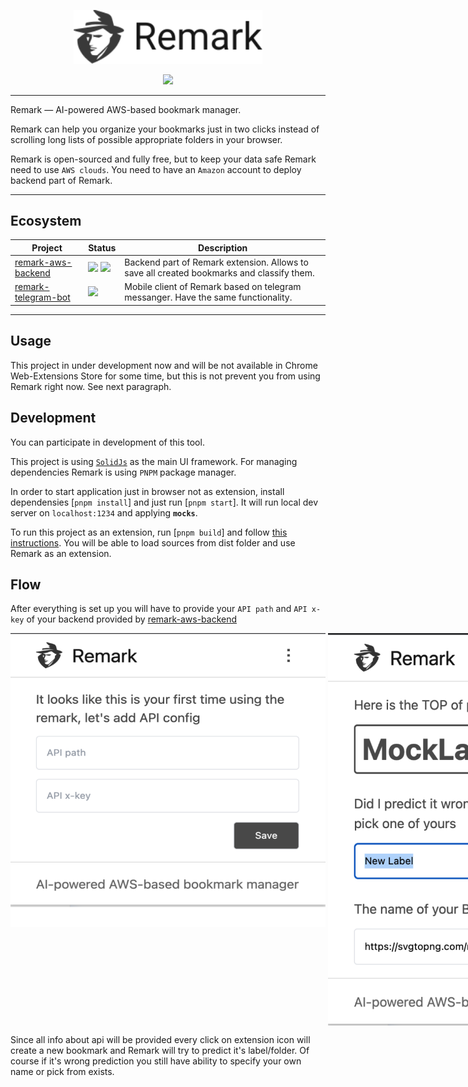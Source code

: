<p align="center" dir="auto">
  <img style="width: 60%;" src="src/icons/logo.svg" />
</p>
<p align="center" dir="auto">
  <a href="/LICENSE" >
    <img src="https://img.shields.io/badge/license-MIT-green" />
  </a>
</p>

---

Remark — AI-powered AWS-based bookmark manager.

Remark can help you organize your bookmarks just in two clicks instead of scrolling long lists of possible appropriate folders in your browser.

Remark is open-sourced and fully free, but to keep your data safe Remark need to use `AWS clouds`. You need to have an `Amazon` account to deploy backend part of Remark.

---

## Ecosystem

| Project                                                                       | Status                                                                                                                                        | Description                                                                               |
| ----------------------------------------------------------------------------- | --------------------------------------------------------------------------------------------------------------------------------------------- | ----------------------------------------------------------------------------------------- |
| [remark-aws-backend](https://github.com/vtcaregorodtcev/remark-aws-backend)   | <img src="https://img.shields.io/badge/license-MIT-green" /> <img src="https://badge.fury.io/js/@vtcaregorodtcev%2Fremark-aws-backend.svg" /> | Backend part of Remark extension. Allows to save all created bookmarks and classify them. |
| [remark-telegram-bot](https://github.com/vtcaregorodtcev/remark-telegram-bot) | <img src="https://img.shields.io/badge/license-MIT-green" />                                                                                  | Mobile client of Remark based on telegram messanger. Have the same functionality.         |

---

## Usage

This project in under development now and will be not available in Chrome Web-Extensions Store for some time, but this is not prevent you from using Remark right now. See next paragraph.

## Development

You can participate in development of this tool.

This project is using [`SolidJs`](https://www.solidjs.com/) as the main UI framework. For managing dependencies Remark is using `PNPM` package manager.

In order to start application just in browser not as extension, install dependensies [`pnpm install`] and just run [`pnpm start`]. It will run local dev server on `localhost:1234` and applying <b>`mocks`</b>.

To run this project as an extension, run [`pnpm build`] and follow [this instructions](https://developer.chrome.com/docs/extensions/mv3/getstarted/). You will be able to load sources from dist folder and use Remark as an extension.

## Flow

After everything is set up you will have to provide your `API path` and `API x-key` of your backend provided by [remark-aws-backend](https://github.com/vtcaregorodtcev/remark-aws-backend)

<p style="display: flex; align-items: flex-start; justify-content: space-evenly;">
  <img src="src/icons/api-screenshot.svg" alt="api config screen">
  <span>&nbsp;</span>
  <img src="src/icons/main-screenshot.svg" alt="main screen">
</p>

Since all info about api will be provided every click on extension icon will create a new bookmark and Remark will try to predict it's label/folder. Of course if it's wrong prediction you still have ability to specify your own name or pick from exists.